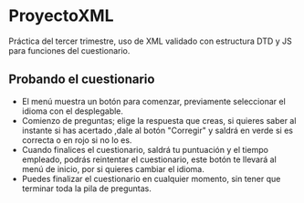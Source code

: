 # ProyectoXML
Práctica del tercer trimestre, uso de XML validado con estructura DTD y JS para funciones del cuestionario.

## Probando el cuestionario
- El menú muestra un botón para comenzar, previamente seleccionar el idioma con el desplegable.
- Comienzo de preguntas; elige la respuesta que creas, si quieres saber al instante si has acertado ,dale al botón "Corregir" y saldrá en verde si es correcta o en rojo si no lo es.
- Cuando finalices el cuestionario, saldrá tu puntuación y el tiempo empleado, podrás reintentar el cuestionario, este botón te llevará al menú de inicio, por si quieres cambiar el idioma.
- Puedes finalizar el cuestionario en cualquier momento, sin tener que terminar toda la pila de preguntas.
